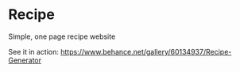 # Recipe
Simple, one page recipe website

See it in action: https://www.behance.net/gallery/60134937/Recipe-Generator
